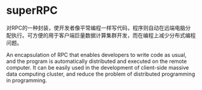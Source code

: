 # superRPC

对RPC的一种封装，使开发者像平常编程一样写代码，程序则自动在远端电脑分配执行。可方便的用于客户端巨量数据计算集群开发，而在编程上减少分布式编程问题。

An encapsulation of RPC that enables developers to write code as usual, and the program is automatically distributed and executed on the remote computer. It can be easily used in the development of client-side massive data computing cluster, and reduce the problem of distributed programming in programming.
